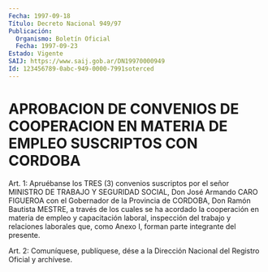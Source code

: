 ```yaml
---
Fecha: 1997-09-18
Título: Decreto Nacional 949/97
Publicación:
  Organismo: Boletín Oficial
  Fecha: 1997-09-23
Estado: Vigente
SAIJ: https://www.saij.gob.ar/DN19970000949
Id: 123456789-0abc-949-0000-7991soterced
---
```

# APROBACION DE CONVENIOS DE COOPERACION EN MATERIA DE EMPLEO SUSCRIPTOS CON CORDOBA

<a id="1"></a>
Art. 1: Apruébanse  los  TRES  (3) convenios suscriptos por el señor MINISTRO DE TRABAJO Y SEGURIDAD SOCIAL, Don José Armando CARO FIGUEROA con el Gobernador de la Provincia  de  CORDOBA,  Don Ramón Bautista  MESTRE,  a  través  de  los  cuales  se  ha  acordado  la cooperación en materia de empleo y capacitación laboral, inspección del  trabajo y relaciones laborales que, como Anexo I, forman parte integrante del presente.

<a id="2"></a>
Art.  2: Comuníquese, publíquese, dése a la Dirección Nacional del Registro Oficial y archívese.